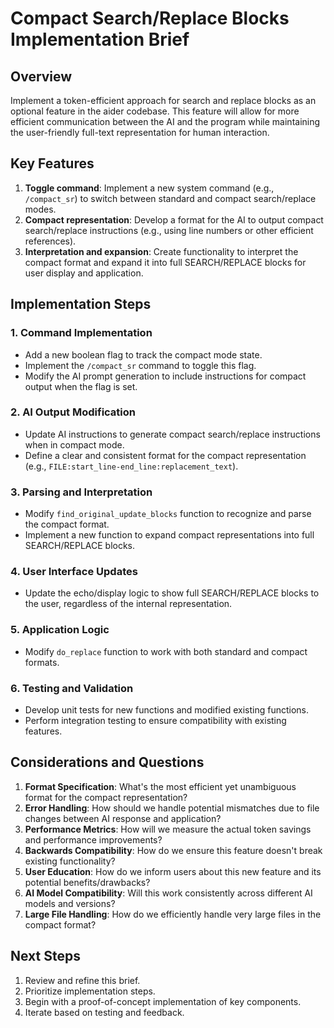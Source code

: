 # Compact Search/Replace Blocks Implementation Brief

## Overview

Implement a token-efficient approach for search and replace blocks as an optional feature in the aider codebase. This feature will allow for more efficient communication between the AI and the program while maintaining the user-friendly full-text representation for human interaction.

## Key Features

1. **Toggle command**: Implement a new system command (e.g., `/compact_sr`) to switch between standard and compact search/replace modes.
2. **Compact representation**: Develop a format for the AI to output compact search/replace instructions (e.g., using line numbers or other efficient references).
3. **Interpretation and expansion**: Create functionality to interpret the compact format and expand it into full SEARCH/REPLACE blocks for user display and application.

## Implementation Steps

### 1. Command Implementation

- Add a new boolean flag to track the compact mode state.
- Implement the `/compact_sr` command to toggle this flag.
- Modify the AI prompt generation to include instructions for compact output when the flag is set.

### 2. AI Output Modification

- Update AI instructions to generate compact search/replace instructions when in compact mode.
- Define a clear and consistent format for the compact representation (e.g., `FILE:start_line-end_line:replacement_text`).

### 3. Parsing and Interpretation

- Modify `find_original_update_blocks` function to recognize and parse the compact format.
- Implement a new function to expand compact representations into full SEARCH/REPLACE blocks.

### 4. User Interface Updates

- Update the echo/display logic to show full SEARCH/REPLACE blocks to the user, regardless of the internal representation.

### 5. Application Logic

- Modify `do_replace` function to work with both standard and compact formats.

### 6. Testing and Validation

- Develop unit tests for new functions and modified existing functions.
- Perform integration testing to ensure compatibility with existing features.

## Considerations and Questions

1. **Format Specification**: What's the most efficient yet unambiguous format for the compact representation?
2. **Error Handling**: How should we handle potential mismatches due to file changes between AI response and application?
3. **Performance Metrics**: How will we measure the actual token savings and performance improvements?
4. **Backwards Compatibility**: How do we ensure this feature doesn't break existing functionality?
5. **User Education**: How do we inform users about this new feature and its potential benefits/drawbacks?
6. **AI Model Compatibility**: Will this work consistently across different AI models and versions?
7. **Large File Handling**: How do we efficiently handle very large files in the compact format?

## Next Steps

1. Review and refine this brief.
2. Prioritize implementation steps.
3. Begin with a proof-of-concept implementation of key components.
4. Iterate based on testing and feedback.
